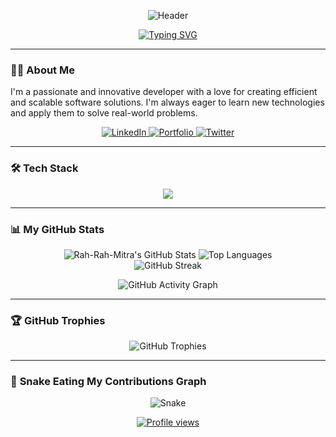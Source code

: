 <p align="center"> 
 <img src="https://capsule-render.vercel.app/api?type=waving&color=gradient&height=120§ion=header&text=Hi%20there!%20I'm%20Rahul%20Mitra&fontSize=70&fontAlignY=35&animation=fadeIn" alt="Header"/> 
</p> 

<div align="center"> 

[![Typing SVG](https://readme-typing-svg.herokuapp.com?font=Fira+Code&size=25&pause=1000&color=3397F7¢er=true&vCenter=true&width=700&height=120&multiline=true&lines=A+passionate+Software+Developer+from+Singapore+%F0%9F%87%B8%F0%9F%87%AC;Always+learning%2C+always+growing...;Let's+build+something+amazing+together!&separator=%3B&font-weight=600)](https://git.io/typing-svg) 

</div> 

--- 

### 👨‍💻 **About Me** 

I'm a passionate and innovative developer with a love for creating efficient and scalable software solutions. I'm always eager to learn new technologies and apply them to solve real-world problems. 

<p align="center"> 
 <a href="https://www.linkedin.com/in/rahulmitra-dev/" target="_blank"> 
   <img src="https://img.shields.io/badge/LinkedIn-0077B5?style=for-the-badge&logo=linkedin&logoColor=white" alt="LinkedIn"> 
 </a> 
 <a href="https://rahul-mitra.vercel.app/" target="_blank"> 
   <img src="https://img.shields.io/badge/Portfolio-255E63?style=for-the-badge&logo=rss&logoColor=white" alt="Portfolio"> 
 </a> 
 <a href="https://twitter.com/your-twitter-handle" target="_blank"> 
   <img src="https://img.shields.io/badge/Twitter-1DA1F2?style=for-the-badge&logo=twitter&logoColor=white" alt="Twitter"> 
 </a> 
</p> 

--- 

### 🛠️ **Tech Stack** 

<p align="center"> 
 <a href="https://skillicons.dev"> 
   <img src="https://skillicons.dev/icons?i=java,python,spring,docker,git,kubernetes,aws,mysql,postgres,redis,mongodb,idea,vscode&perline=6" /> 
 </a> 
</p> 

--- 

### 📊 **My GitHub Stats** 

<p align="center"> 
 <img src="https://github-readme-stats.vercel.app/api?username=Rah-Rah-Mitra&theme=tokyonight&hide_border=false&include_all_commits=true&count_private=true" alt="Rah-Rah-Mitra's GitHub Stats" /> 
 <img src="https://github-readme-stats.vercel.app/api/top-langs/?username=Rah-Rah-Mitra&theme=tokyonight&hide_border=false&include_all_commits=true&count_private=true&layout=compact" alt="Top Languages" /> 
 <br/> 
 <img src="https://github-readme-streak-stats.herokuapp.com/?user=Rah-Rah-Mitra&theme=tokyonight&hide_border=false" alt="GitHub Streak" /> 
</p> 

<p align="center"> 
 <img src="https://github-readme-activity-graph.vercel.app/graph?username=Rah-Rah-Mitra&bg_color=1a1b27&color=79ff97&line=79ff97&point=79ff97&area=true&hide_border=true" alt="GitHub Activity Graph" /> 
</p> 

--- 

### 🏆 **GitHub Trophies** 

<p align="center"> 
 <img src="https://github-profile-trophy.vercel.app/?username=Rah-Rah-Mitra&theme=tokyonight&row=1&column=7" alt="GitHub Trophies" /> 
</p> 

--- 

### 🐍 **Snake Eating My Contributions Graph** 

<p align="center"> 
 <img src="https://raw.githubusercontent.com/Rah-Rah-Mitra/Rah-Rah-Mitra/output/github-contribution-grid-snake.svg" alt="Snake" /> 
</p> 

<p align="center"> 
 <a href="https://github.com/Rah-Rah-Mitra"> 
   <img src="https://komarev.com/ghpvc/?username=Rah-Rah-Mitra&label=Profile%20views&color=brightgreen&style=flat-square" alt="Profile views" /> 
 </a> 
</p> 
